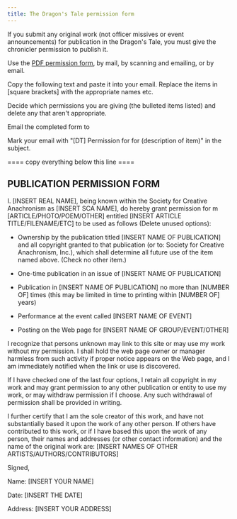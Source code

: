 ```yaml
---
title: The Dragon's Tale permission form
---
```



If you submit any original work (not officer missives or event announcements) for publication in the Dragon's Tale, you must give the chronicler permission to publish it.

Use the <a href="{{ site.baseurl }}{% link offices/chronicler/files/permission.pdf %}" target="_blank">PDF permission form</a>, by mail, by scanning and emailing, or by email.

Copy the following text and paste it into your email. Replace the items in [square brackets] with the appropriate names etc. 

Decide which permissions you are giving (the bulleted items listed) and delete any that aren't appropriate. 

Email the completed form to <script>document.write(String.fromCharCode(60,97,32,104,114,101,102,61,39,109,97,105,108,116,111,58,99,104,114,111,110,105,99,108,101,114,64,100,114,97,99,104,101,110,119,97,108,100,46,115,99,97,46,111,114,103,39,62,99,104,114,111,110,105,99,108,101,114,64,100,114,97,99,104,101,110,119,97,108,100,46,115,99,97,46,111,114,103,60,47,97,62));</script>

Mark your email with "[DT] Permission for for (description of item)" in the subject.

==== copy everything below this line ====

## PUBLICATION PERMISSION FORM

I. [INSERT REAL NAME], being known within the Society for Creative Anachronism as [INSERT SCA NAME], do hereby grant permission for m [ARTICLE/PHOTO/POEM/OTHER] entitled [INSERT ARTICLE TITLE/FILENAME/ETC] to be used as follows (Delete unused options):

* Ownership by the publication titled [INSERT NAME OF PUBLICATION] and all copyright granted to that publication (or to: Society for Creative Anachronism, Inc.), which shall determine all future use of the item named above. (Check no other item.)

* One-time publication in an issue of [INSERT NAME OF PUBLICATION]

* Publication in [INSERT NAME OF PUBLICATION] no more than [NUMBER OF] times (this may be limited in time to printing within [NUMBER OF] years)

* Performance at the event called [INSERT NAME OF EVENT]
* Posting on the Web page for [INSERT NAME OF GROUP/EVENT/OTHER] 

I recognize that persons unknown may link to this site or may use my work without my permission. I shall hold the web page owner or manager harmless from such activity if proper notice appears on the Web page, and I am immediately notified when the link or use is discovered.

If I have checked one of the last four options, I retain all copyright in my work and may grant permission to any other publication or entity to use my work, or may withdraw permission if I choose. Any such withdrawal of permission shall be provided in writing.

I further certify that I am the sole creator of this work, and have not substantially based it upon the work of any other person. If others have contributed to this work, or if I have based this upon the work of any person, their names and addresses (or other contact information) and the name of the original work are: [INSERT NAMES OF OTHER ARTISTS/AUTHORS/CONTRIBUTORS]

Signed,

Name: [INSERT YOUR NAME]

Date: [INSERT THE DATE]

Address: [INSERT YOUR ADDRESS]